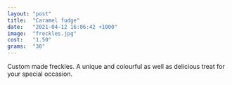 ```yaml
---
layout: "post"
title:  "Caramel fudge"
date:	"2021-04-12 16:06:42 +1000"
image: 	"freckles.jpg"
cost: 	"1.50"
grams:	"30"
---
```

Custom made freckles.  A unique and colourful as well as delicious treat for your special occasion.
